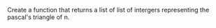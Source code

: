 Create a function that returns a list of list of intergers representing the pascal's triangle of n.
